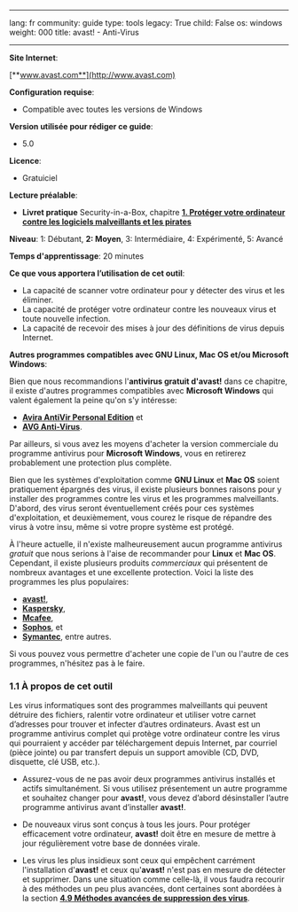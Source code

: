 

---

lang: fr
community: guide
type: tools
legacy: True
child: False
os: windows
weight: 000
title: avast! - Anti-Virus

---

**Site Internet**:

[**www.avast.com**](http://www.avast.com)

**Configuration requise**:

- Compatible avec toutes les versions de Windows

**Version utilisée pour rédiger ce guide**:

- 5.0

**Licence**:

- Gratuiciel 
	
**Lecture préalable**:

- **Livret pratique** Security-in-a-Box, chapitre [**1. Protéger votre ordinateur contre les logiciels malveillants et les pirates**](/fr/chapter-1)

**Niveau**: 1: Débutant, **2: Moyen**, 3: Intermédiaire, 4: Expérimenté, 5: Avancé  

**Temps d'apprentissage**: 20 minutes

**Ce que vous apportera l’utilisation de cet outil**:

- La capacité de scanner votre ordinateur pour y détecter des virus et les éliminer.
- La capacité de protéger votre ordinateur contre les nouveaux virus et toute nouvelle infection.
- La capacité de recevoir des mises à jour des définitions de virus depuis Internet.

**Autres programmes compatibles avec GNU Linux, Mac OS et/ou Microsoft Windows**:

Bien que nous recommandions l'**antivirus gratuit d'avast!** dans ce chapitre, il existe d'autres programmes compatibles avec **Microsoft Windows** qui valent également la peine qu'on s'y intéresse: 

- [**Avira AntiVir Personal Edition**](http://www.free-av.com/) et
- [**AVG Anti-Virus**](http://free.avg.com/).

Par ailleurs, si vous avez les moyens d'acheter la version commerciale du programme antivirus pour **Microsoft Windows**, vous en retirerez probablement une protection plus complète.

Bien que les systèmes d'exploitation comme **GNU Linux** et **Mac OS** soient pratiquement épargnés des virus, il existe plusieurs bonnes raisons pour y installer des programmes contre les virus et les programmes malveillants. D'abord, des virus seront éventuellement créés pour ces systèmes d'exploitation, et deuxièmement, vous courez le risque de répandre des virus à votre insu, même si votre propre système est protégé.

À l'heure actuelle, il n'existe malheureusement aucun programme antivirus *gratuit* que nous serions à l'aise de recommander pour **Linux** et **Mac OS**. Cependant, il existe plusieurs produits *commerciaux* qui présentent de nombreux avantages et une excellente protection. Voici la liste des programmes les plus populaires:

- [**avast!**](http://www.avast.com/en-eu/mac-edition),
- [**Kaspersky**](http://www.kaspersky.co.uk/kaspersky-anti-virus-for-mac),
- [**Mcafee**](http://www.mcafee.com/us/small/products/virusscan_for_mac/virusscan_for_mac.html),
- [**Sophos**](http://www.sophos.com/products/enterprise/endpoint/security-and-control/), et
- [**Symantec**](http://www.symantec.com/norton/products), entre autres.

Si vous pouvez vous permettre d'acheter une copie de l'un ou l'autre de ces programmes, n'hésitez pas à le faire.  

### 1.1 À propos de cet outil ###

Les virus informatiques sont des programmes malveillants qui peuvent détruire des fichiers, ralentir votre ordinateur et utiliser votre carnet d’adresses pour trouver et infecter d’autres ordinateurs. Avast  est un programme antivirus complet qui protège votre ordinateur contre les virus qui pourraient y accéder par téléchargement depuis Internet, par courriel (pièce jointe) ou par transfert depuis un support amovible (CD, DVD, disquette, clé USB, etc.).
    
- Assurez-vous de ne pas avoir deux programmes antivirus installés et actifs simultanément. Si vous utilisez présentement un autre programme et souhaitez changer pour **avast!**, vous devez d’abord désinstaller l’autre programme antivirus avant d’installer **avast!**.

- De nouveaux virus sont conçus à tous les jours. Pour protéger efficacement votre ordinateur, **avast!** doit être en mesure de mettre à jour régulièrement votre base de données virale.

- Les virus les plus insidieux sont ceux qui empêchent carrément l'installation d'**avast!** et ceux qu'**avast!** n'est pas en mesure de détecter et supprimer. Dans une situation comme celle-là, il vous faudra recourir à des méthodes un peu plus avancées, dont certaines sont abordées à la section [**4.9 Méthodes avancées de suppression des virus**](/fr/avast_virus#4.9). 

